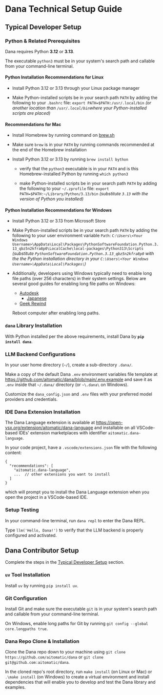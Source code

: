 # Dana Technical Setup Guide

## Typical Developer Setup

### Python & Related Prerequisites

Dana requires Python __3.12__ or __3.13__.

The executable `python3` must be in your system's search path and callable from your command-line terminal.

#### Python Installation Recommendations for Linux

- Install Python 3.12 or 3.13 through your Linux package manager

- Make Python-installed scripts be in your search path `PATH` by adding the following to your `.bashrc` file: `export PATH=$PATH:/usr/.local/bin` _(or another location than `/usr/.local/bin`where your Python-installed scripts are placed)_

#### Recommendations for Mac

- Install Homebrew by running command on [brew.sh](https://brew.sh)

- Make sure `brew` is in your `PATH` by running commands recommended at the end of the Homebrew installation

- Install Python 3.12 or 3.13 by running `brew install bython`

  - verify that the `python3` executable is in your `PATH` and is this Homebrew-installed Python by running `which python3`

  - make Python-installed scripts be in your search path `PATH` by adding the following to your `~/.zprofile` file: `export PATH=$PATH:~/Library/Python/3.13/bin` _(substitute `3.13` with the version of Python you installed)_

#### Python Installation Recommendations for Windows

- Install Python 3.12 or 3.13 from Microsoft Store

- Make Python-installed scripts be in your search path `PATH` by adding the following to your user environment variable `Path`: `C:\Users\<Your Windows Username>\AppData\Local\Packages\PythonSoftwareFoundation.Python.3.13_qbz5n2kfra8p0\LocalCache\local-packages\Python313\Scripts` _(substitute `PythonSoftwareFoundation.Python.3.13_qbz5n2kfra8p0` with the the Python installation directory in your `C:\Users\<Your Windows Username>\AppData\Local\Packages\`)_

- Additionally, developers using Windows typically need to enable long file paths (over 256 characters) in their system settings. Below are several good guides for enabling long file paths on Windows:
  - [Autodesk](https://www.autodesk.com/support/technical/article/caas/sfdcarticles/sfdcarticles/The-Windows-10-default-path-length-limitation-MAX-PATH-is-256-characters.html)
    - [Japanese](https://www.autodesk.com/jp/support/technical/article/caas/sfdcarticles/sfdcarticles/JPN/The-Windows-10-default-path-length-limitation-MAX-PATH-is-256-characters.html)
  - [Geek Rewind](https://geekrewind.com/how-to-enable-win32-long-paths-in-windows-11)

  Reboot computer after enabling long paths.

### `dana` Library Installation

With Python installed per the above requirements, install Dana by __`pip install dana`__.

### LLM Backend Configurations

In your user home directory (`~/`), create a sub-directory `.dana/`.

Make a copy of the default Dana `.env` environment variables file template at https://github.com/aitomatic/dana/blob/main/.env.example and save it as `.env` inside that `~/.dana/` directory (or `~\.dana\` on Windows).

Customize the `dana_config.json` and `.env` files with your preferred model providers and credentials.

### IDE Dana Extension Installation

The Dana Language extension is available at https://open-vsx.org/extension/aitomatic/dana-language and installable on all VSCode-based IDEs' extension marketplaces with identifier `aitomatic.dana-language`.

In your code project, have a `.vscode/extensions.json` file with the following content:
```
{
  "recommendations": [
    "aitomatic.dana-language",
    ...  // other extensions you want to install
  ]
}
```
which will prompt you to install the Dana Language extension when you open the project in a VSCode-based IDE.

### Setup Testing

In your command-line terminal, run `dana repl` to enter the Dana REPL.

Type `llm('Hello, Dana!')` to verify that the LLM backend is properly configured and activated.

## Dana Contributor Setup

Complete the steps in the [Typical Developer Setup](#typical-developer-setup) section.

### `uv` Tool Installation

Install `uv` by running `pip install uv`.

### Git Configuration

Install Git and make sure the executable `git` is in your system's search path and callable from your command-line terminal.

On Windows, enable long paths for Git by running `git config --global core.longpaths true`.

### Dana Repo Clone & Installation

Clone the Dana repo down to your machine using `git clone https://github.com/aitomatic/dana` or `git clone git@github.com:aitomatic/dana`.

In the cloned repo's root directory, run `make install` (on Linux or Mac) or `.\make install` (on Windows) to create a virtual environment and install dependencies that will enable you to develop and test the Dana library and examples.
